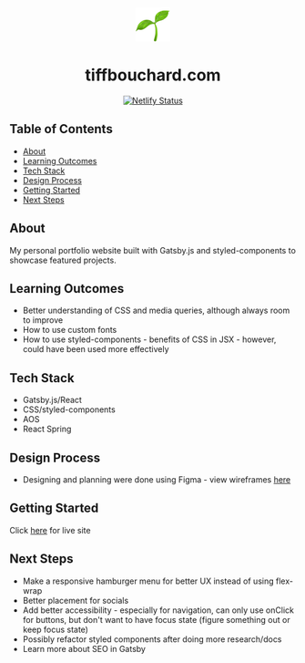  <p align="center">
 <a href="https://www.tiffbouchard.com">
    <img alt="tiff" src="src/images/favicon.png" width="60" />
  </a>
 </p>
<h1 align="center">
  tiffbouchard.com </h1>
 
 <p align="center">
  <a href="https://app.netlify.com/sites/tiffbouchard/deploys" target="_blank">
    <img src="https://api.netlify.com/api/v1/badges/e0df5966-3a7c-40bb-9cb8-03029de09f6a/deploy-status" alt="Netlify Status" />
  </a>
</p>

## Table of Contents
- [About](#about)
- [Learning Outcomes](#learning-outcomes)
- [Tech Stack](#tech-stack)
- [Design Process](#design-process)
- [Getting Started](#getting-started)
- [Next Steps](#next-steps)

## About 
My personal portfolio website built with Gatsby.js and styled-components to showcase featured projects. 

## Learning Outcomes
- Better understanding of CSS and media queries, although always room to improve
- How to use custom fonts
- How to use styled-components - benefits of CSS in JSX - however, could have been used more effectively

## Tech Stack
- Gatsby.js/React
- CSS/styled-components
- AOS 
- React Spring

## Design Process
- Designing and planning were done using Figma - view wireframes [here](https://www.figma.com/file/zsz5CQeViz63IhPaLdWt4l/portfolio?node-id=0%3A1)

## Getting Started 
Click [here](https://tiffbouchard.com) for live site

## Next Steps
- Make a responsive hamburger menu for better UX instead of using flex-wrap
- Better placement for socials
- Add better accessibility - especially for navigation, can only use onClick for buttons, but don't want to have focus state (figure something out or keep focus state)
- Possibly refactor styled components after doing more research/docs
- Learn more about SEO in Gatsby
